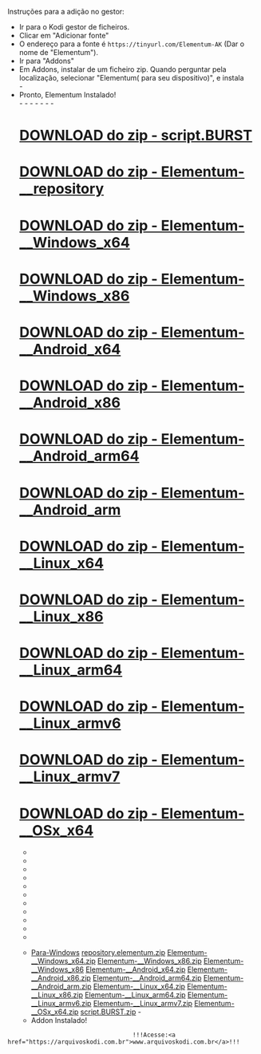 Instruções para a adição no gestor:


<p align="left">
  <ul>
    <li>Ir para o Kodi gestor de ficheiros.</li>
    <li>Clicar em "Adicionar fonte"</li>
    <li>O endereço para a fonte é <code>https://tinyurl.com/Elementum-AK</code> (Dar o nome de "Elementum").</li>
    <li>Ir para "Addons"</li>
    <li>Em Addons, instalar de um ficheiro zip. Quando perguntar pela localização, selecionar "Elementum( para seu dispositivo)", e instala </li>
    -
    <li>Pronto, Elementum Instalado!</li>
-
-
-
-   
-
-
-
	  
# <a href="script.BURST.zip">DOWNLOAD do zip - script.BURST</a>
# <a href="repository.elementum.zip">DOWNLOAD do zip - Elementum-__repository</a>
# <a href="Elementum-__Windows_x86.zip">DOWNLOAD do zip - Elementum-__Windows_x64</a>
# <a href="Elementum-__Windows_x86.zip">DOWNLOAD do zip - Elementum-__Windows_x86</a>
# <a href="Elementum-__Android_x64.zip">DOWNLOAD do zip - Elementum-__Android_x64</a>
# <a href="Elementum-__Android_x86.zip">DOWNLOAD do zip - Elementum-__Android_x86</a>
# <a href="Elementum-__Android_arm64.zip">DOWNLOAD do zip - Elementum-__Android_arm64</a>
# <a href="Elementum-__Android_arm.zip">DOWNLOAD do zip - Elementum-__Android_arm</a>
# <a href="Elementum-__Linux_x64.zip">DOWNLOAD do zip - Elementum-__Linux_x64</a>
# <a href="Elementum-__Linux_x86.zip">DOWNLOAD do zip - Elementum-__Linux_x86</a>
# <a href="Elementum-__Linux_arm64.zip">DOWNLOAD do zip - Elementum-__Linux_arm64</a>
# <a href="Elementum-__Linux_armv6.zip">DOWNLOAD do zip - Elementum-__Linux_armv6</a>
# <a href="Elementum-__Linux_armv7.zip">DOWNLOAD do zip - Elementum-__Linux_armv7</a>
# <a href="Elementum-__OSx_x64.zip">DOWNLOAD do zip - Elementum-__OSx_x64</a>	  
-
-
-   
-
-    
-
-
-
-   
-
-
<p align="left">
  <ul>
        <li> 
	 <a href="Para-Windows">Para-Windows</a>		
	 <a href="repository.elementum.zip">repository.elementum.zip</a>
	 <a href="Elementum-__Windows_x64.zip">Elementum-__Windows_x64.zip</a>
	 <a href="Elementum-__Windows_x86.zip">Elementum-__Windows_x86.zip</a>		
	 <a href="Elementum-__Windows_x86">Elementum-__Windows_x86</a>
	 <a href="Elementum-__Android_x64.zip">Elementum-__Android_x64.zip</a>
	 <a href="Elementum-__Android_x86.zip">Elementum-__Android_x86.zip</a>
	 <a href="Elementum-__Android_arm64.zip">Elementum-__Android_arm64.zip</a>
	 <a href="Elementum-__Android_arm.zip">Elementum-__Android_arm.zip</a>
	 <a href="Elementum-__Linux_x64.zip">Elementum-__Linux_x64.zip</a>
	 <a href="Elementum-__Linux_x86.zip">Elementum-__Linux_x86.zip</a>
	 <a href="Elementum-__Linux_arm64.zip">Elementum-__Linux_arm64.zip</a>
	 <a href="Elementum-__Linux_armv6.zip">Elementum-__Linux_armv6.zip</a>
	 <a href="Elementum-__Linux_armv7.zip">Elementum-__Linux_armv7.zip</a>
	 <a href="Elementum-__OSx_x64.zip">Elementum-__OSx_x64.zip</a>
	 <a href="script.BURST.zip">script.BURST.zip</a>
   -
    <li>Addon Instalado!</li>
    
</ul>








    
</ul>

                                       !!!Acesse:<a href="https://arquivoskodi.com.br">www.arquivoskodi.com.br</a>!!!
                                       

</p>
                                       

</p>

